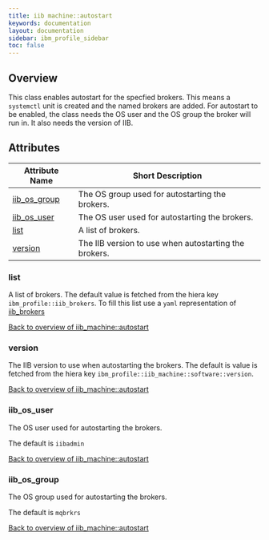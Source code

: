```yaml
---
title: iib machine::autostart
keywords: documentation
layout: documentation
sidebar: ibm_profile_sidebar
toc: false
---
```

## Overview

This class enables autostart for the specfied brokers. This means a `systemctl` unit is created and the named brokers are added. For autostart to be enabled, the class needs the OS user and the OS group the broker will run in. It also needs the version of IIB.




## Attributes



Attribute Name                                       | Short Description                                     |
---------------------------------------------------- | ----------------------------------------------------- |
[iib_os_group](#iib_machine::autostart_iib_os_group) | The OS group used for autostarting the brokers.       |
[iib_os_user](#iib_machine::autostart_iib_os_user)   | The OS user used for autostarting the brokers.        |
[list](#iib_machine::autostart_list)                 | A list of brokers.                                    |
[version](#iib_machine::autostart_version)           | The IIB version to use when autostarting the brokers. |




### list<a name='iib_machine::autostart_list'>

A list of brokers. The default value is fetched from the hiera key `ibm_profile::iib_brokers`. To fill this list use a `yaml` representation of [iib_brokers](/docs/iib_config/iib_broker.html)

[Back to overview of iib_machine::autostart](#attributes)

### version<a name='iib_machine::autostart_version'>

The IIB version to use when autostarting the brokers. The default is value is fetched from the hiera key `ibm_profile::iib_machine::software::version`.

[Back to overview of iib_machine::autostart](#attributes)

### iib_os_user<a name='iib_machine::autostart_iib_os_user'>

The OS user used for autostarting the brokers.

The default is `iibadmin`

[Back to overview of iib_machine::autostart](#attributes)

### iib_os_group<a name='iib_machine::autostart_iib_os_group'>

The OS group used for autostarting the brokers.

The default is `mqbrkrs`

[Back to overview of iib_machine::autostart](#attributes)
